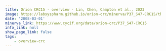 ```yaml
---
title: Orion CRC15 - overview - Lin, Chen, Campton et al., 2023
image: https://labsyspharm.github.io/orion-crc/minerva/P37_S47-CRC15/thumbnail.jpg
date: '2008-03-01'
minerva_link: https://www.cycif.org/data/orion-crc/P37_S47-CRC15
info_link: null
show_page_link: false
tags:
    - overview-crc
---
```

